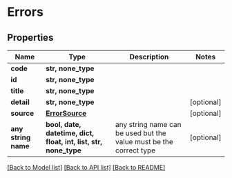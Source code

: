 # Errors


## Properties
Name | Type | Description | Notes
------------ | ------------- | ------------- | -------------
**code** | **str, none_type** |  | 
**id** | **str, none_type** |  | 
**title** | **str, none_type** |  | 
**detail** | **str, none_type** |  | [optional] 
**source** | [**ErrorSource**](ErrorSource.md) |  | [optional] 
**any string name** | **bool, date, datetime, dict, float, int, list, str, none_type** | any string name can be used but the value must be the correct type | [optional]

[[Back to Model list]](../README.md#documentation-for-models) [[Back to API list]](../README.md#documentation-for-api-endpoints) [[Back to README]](../README.md)


